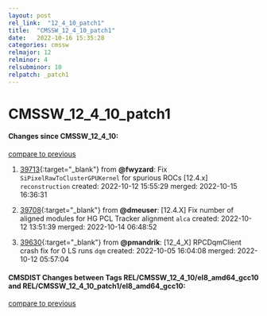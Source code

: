 ```yaml
---
layout: post
rel_link:  "12_4_10_patch1"
title:  "CMSSW_12_4_10_patch1"
date:   2022-10-16 15:35:28
categories: cmssw
relmajor: 12
relminor: 4
relsubminor: 10
relpatch: _patch1
---
```


# CMSSW_12_4_10_patch1
#### Changes since CMSSW_12_4_10:
[compare to previous](https://github.com/cms-sw/cmssw/compare/CMSSW_12_4_10...CMSSW_12_4_10_patch1)



1. [39713](http://github.com/cms-sw/cmssw/pull/39713){:target="_blank"}  from **@fwyzard**: Fix `SiPixelRawToClusterGPUKernel` for spurious ROCs [12.4.x] `reconstruction` created: 2022-10-12 15:55:29 merged: 2022-10-15 16:36:31

2. [39708](http://github.com/cms-sw/cmssw/pull/39708){:target="_blank"}  from **@dmeuser**: [12.4.X] Fix number of aligned modules for HG PCL Tracker alignment `alca` created: 2022-10-12 13:51:39 merged: 2022-10-14 06:48:52

3. [39630](http://github.com/cms-sw/cmssw/pull/39630){:target="_blank"}  from **@pmandrik**: [12_4_X] RPCDqmClient crash fix for 0 LS runs `dqm` created: 2022-10-05 16:04:08 merged: 2022-10-12 05:57:04

#### CMSDIST Changes between Tags REL/CMSSW_12_4_10/el8_amd64_gcc10 and REL/CMSSW_12_4_10_patch1/el8_amd64_gcc10:
[compare to previous](https://github.com/cms-sw/cmsdist/compare/REL/CMSSW_12_4_10/el8_amd64_gcc10...REL/CMSSW_12_4_10_patch1/el8_amd64_gcc10)


